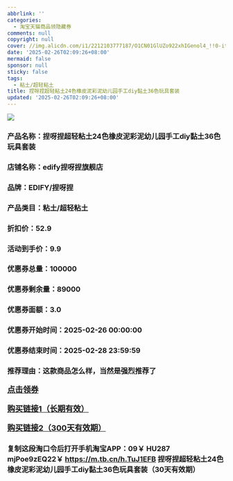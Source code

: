 ```yaml
---
abbrlink: ''
categories:
  - 淘宝天猫商品领隐藏券
comments: null
copyright: null
cover: //img.alicdn.com/i1/2212103777187/O1CN01GlUZo922xhIGenol4_!!0-item_pic.jpg
date: '2025-02-26T02:09:26+08:00'
mermaid: false
sponsor: null
sticky: false
tags:
  - 粘土/超轻粘土
title: 捏呀捏超轻粘土24色橡皮泥彩泥幼儿园手工diy黏土36色玩具套装
updated: '2025-02-26T02:09:26+08:00'
--- 
```


![](//img.alicdn.com/i1/2212103777187/O1CN01GlUZo922xhIGenol4_!!0-item_pic.jpg)

### 产品名称：捏呀捏超轻粘土24色橡皮泥彩泥幼儿园手工diy黏土36色玩具套装
### 店铺名称：edify捏呀捏旗舰店
### 品牌：EDIFY/捏呀捏
### 产品类目：粘土/超轻粘土
### 折扣价：52.9
### 活动到手价：9.9
### 优惠券总量：100000
### 优惠券剩余量：89000
### 优惠券面额：3.0
### 优惠券开始时间：2025-02-26 00:00:00	
### 优惠券结束时间：2025-02-28 23:59:59	
### 推荐理由：这款商品怎么样，当然是强烈推荐了

<p style="font-size: 18px; font-weight: bold;">
  <a href="https://uland.taobao.com/coupon/edetail?e=YJH2eq3qPK6lhHvvyUNXZfh8CuWt5YH5OVuOuRD5gLJMmdsrkidbOWBzzpT26idJpYtns7Ok1dYmxVfX3sjkgjUkhJWbYL7svlephNNJgE66y58MdCTzhcJLMDTXjoPDRSHvQe2jOLZ9pbNCYX0I%2BPP%2BWUTgK%2F%2B0I%2BtaUgbudUxA%2B536asYsLWVfKa%2BhVnNDwtfjyJAtqDTg0yZxsmtEhpjB6TX2HR3QQ5WKStDdyeTLAJho1Tgm24y1rRo98IyIzxHHRjXbSzC3GXpSbfs48j5SWVfSYrnxyOYam%2FBa6HUUwOjFk2%2FyQqDWVP%2B7h0UCCXX9wc%2FTtKOyHVvYwF84GiUzVkkdwsIm&traceId=0b515d4517407227641888116d126c&union_lens=lensId%3AOPT%401740722770%400b50e4bf_0e5e_1954b299157_81c8%4001%40eyJmbG9vcklkIjo3MzM1NH0ie" target="_blank">点击领券</a>
</p>
<p style="font-size: 18px; font-weight: bold;">
  <a href="https://s.click.taobao.com/t?e=m%3D2%26s%3DqsBqJ%2BKkvYFw4vFB6t2Z2ueEDrYVVa64K7Vc7tFgwiHjf2vlNIV67uW8xal2bDKcJYccVKkURIj3ID%2FV1RqsF4wnCJeELi4I%2FIEn%2BS1IjHAB0ghlTd7WlZVm%2FOAUUFw71qrpxiwMoCNxc1AtbZGVS4mmwIZCfVmsXD4KxxFMvpbNEPXytV9ALoS4zvCRUrqu4CjdFp7roI80isdSTBoM8srRjcbAsPs9x%2FHWbgqkIhOJ9bh%2FwnAx27dGPh7Ow6FQDAEumix6i3SPgysBSxHfUOXVLEPDWL24%2FufIeaShmLvWGPPZ03CRxMR9edbE%2BDv26%2B%2BaUBSbzEPGDmntuH4VtA%3D%3D" target="_blank">购买链接1（长期有效）</a>
</p>
<p style="font-size: 18px; font-weight: bold;">
  <a href="https://s.click.taobao.com/h8gYVNs" target="_blank">购买链接2（300天有效期）</a>
</p>

### 复制这段淘口令后打开手机淘宝APP：09￥ HU287 mjPoe9zEQ22￥ https://m.tb.cn/h.TuJ1EFB  捏呀捏超轻粘土24色橡皮泥彩泥幼儿园手工diy黏土36色玩具套装（30天有效期）
